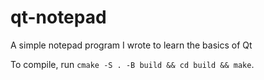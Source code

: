 # qt-notepad
A simple notepad program I wrote to learn the basics of Qt

To compile, run `cmake -S . -B build && cd build && make`. 
